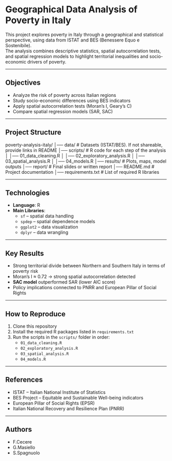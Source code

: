 # Geographical Data Analysis of Poverty in Italy

This project explores poverty in Italy through a geographical and statistical perspective, using data from ISTAT and BES (Benessere Equo e Sostenibile).  
The analysis combines descriptive statistics, spatial autocorrelation tests, and spatial regression models to highlight territorial inequalities and socio-economic drivers of poverty.

---

## Objectives
- Analyze the risk of poverty across Italian regions
- Study socio-economic differences using BES indicators
- Apply spatial autocorrelation tests (Moran’s I, Geary’s C)
- Compare spatial regression models (SAR, SAC)

---

## Project Structure
poverty-analysis-italy/
│── data/ # Datasets (ISTAT/BES). If not shareable, provide links in README
│── scripts/ # R code for each step of the analysis
│ │── 01_data_cleaning.R
│ │── 02_exploratory_analysis.R
│ │── 03_spatial_analysis.R
│ │── 04_models.R
│── results/ # Plots, maps, model outputs
│── report/ # Final slides or written report
│── README.md # Project documentation
│── requirements.txt # List of required R libraries

---

## Technologies
- **Language**: R  
- **Main Libraries**:  
  - `sf` – spatial data handling  
  - `spdep` – spatial dependence models  
  - `ggplot2` – data visualization  
  - `dplyr` – data wrangling  

---

## Key Results
- Strong territorial divide between Northern and Southern Italy in terms of poverty risk  
- Moran’s I ≈ 0.72 → strong spatial autocorrelation detected  
- **SAC model** outperformed SAR (lower AIC score)  
- Policy implications connected to PNRR and European Pillar of Social Rights  

---

## How to Reproduce
1. Clone this repository  
2. Install the required R packages listed in `requirements.txt`  
3. Run the scripts in the `scripts/` folder in order:  
   - `01_data_cleaning.R`  
   - `02_exploratory_analysis.R`  
   - `03_spatial_analysis.R`  
   - `04_models.R`  

---

## References
- ISTAT – Italian National Institute of Statistics  
- BES Project – Equitable and Sustainable Well-being indicators  
- European Pillar of Social Rights (EPSR)  
- Italian National Recovery and Resilience Plan (PNRR)  

---

## Authors
- F.Cecere  
- G.Masiello  
- S.Spagnuolo  
